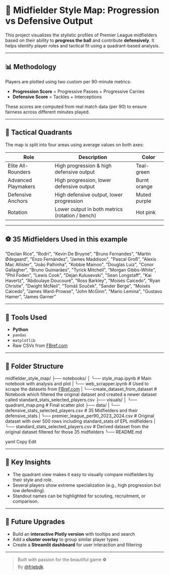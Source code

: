 # 🎯 Midfielder Style Map: Progression vs Defensive Output

This project visualizes the stylistic profiles of Premier League midfielders based on their ability to **progress the ball** and contribute **defensively**. It helps identify player roles and tactical fit using a quadrant-based analysis.

---

## 📊 Methodology

Players are plotted using two custom per 90-minute metrics:

- **Progression Score** = Progressive Passes + Progressive Carries
- **Defensive Score** = Tackles + Interceptions

These scores are computed from real match data (per 90) to ensure fairness across different minutes played.

---

## 🧠 Tactical Quadrants

The map is split into four areas using average values on both axes:

| Role                   | Description                                      | Color         |
|------------------------|--------------------------------------------------|---------------|
| Elite All-Rounders     | High progression & high defensive output         | Teal-green    |
| Advanced Playmakers    | High progression, lower defensive output         | Burnt orange  |
| Defensive Anchors      | High defensive output, lower progression         | Muted purple  |
| Rotation               | Lower output in both metrics (rotation / bench)  | Hot pink      |

---

## ⚽ 35 Midfielders Used in this example

"Declan Rice", "Rodri", "Kevin De Bruyne", "Bruno Fernandes",
    "Martin Ødegaard", "Enzo Fernández", "James Maddison",
    "Pascal Groß", "Alexis Mac Allister", "João Palhinha",
    "Kobbie Mainoo", "Douglas Luiz", "Conor Gallagher",
    "Bruno Guimarães", "Tyrick Mitchell", "Morgan Gibbs-White",
    "Phil Foden", "Lewis Cook", "Dejan Kulusevski",
    "Sean Longstaff", "Kai Havertz", "Abdoulaye Doucouré",
    "Ross Barkley", "Moisés Caicedo", "Ryan Christie",
    "Dwight McNeil", "Tomáš Souček", "Sander Berge",
    "Moisés Caicedo", "James Ward-Prowse", "John McGinn",
    "Mario Lemina", "Gustavo Hamer", "James Garner"

---

## 🧰 Tools Used

- **Python**
- `pandas`
- `matplotlib`
- Raw CSVs from [FBref.com](https://fbref.com/)

---

## 📂 Folder Structure

midfielder_style_map/ 
├── notebooks/ 
│ └── style_map.ipynb # Main notebook with analysis and plot 
| └── web_scrapper.ipynb # Used to scrape the datasets from [FBref.com](https://fbref.com/)
| └──create_dataset_from_dataset # Notebook which filtered the original dataset and created a newer dataset called standard_stats_selected_players.csv
├── visuals/ 
│ └── quadrant_map.png # Final scatter plot 
├── data/ 
| └── defensive_stats_selected_players.csv # 35 Midfielders and their defensive_stats
| └── premier_league_per90_2023_2024.csv # Original dataset with over 500 rows including standard_stats of EPL midfielders
| └── standard_stats_selected_players.csv # Derived dataset from the original dataset filtered for those 35 midfielders
└── README.md

yaml
Copy
Edit

---

## 📌 Key Insights

- The quadrant view makes it easy to visually compare midfielders by their style and role.
- Several players show extreme specialization (e.g., high progression but low defending).
- Standout names can be highlighted for scouting, recruitment, or comparison.

---

## 🔮 Future Upgrades

- Build an **interactive Plotly version** with tooltips and search
- Add a **cluster overlay** to group similar player types
- Create a **Streamlit dashboard** for user interaction and filtering

---

> Built with passion for the beautiful game ⚽  
> By [@friebdk](https://github.com/fbriebdk)